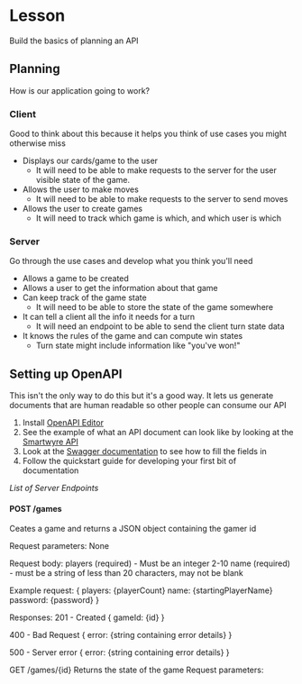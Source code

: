 # Lesson
Build the basics of planning an API 

## Planning
How is our application going to work?

### Client
Good to think about this because it helps you think of use cases you might otherwise miss
* Displays our cards/game to the user
    * It will need to be able to make requests to the server for the user visible state of the game.
* Allows the user to make moves
    * It will need to be able to make requests to the server to send moves
* Allows the user to create games
    * It will need to track which game is which, and which user is which


### Server
Go through the use cases and develop what you think you'll need
* Allows a game to be created
* Allows a user to get the information about that game
* Can keep track of the game state
    * It will need to be able to store the state of the game somewhere
* It can tell a client all the info it needs for a turn
    * It will need an endpoint to be able to send the client turn state data
* It knows the rules of the game and can compute win states
    * Turn state might include information like "you've won!"


## Setting up OpenAPI 
This isn't the only way to do this but it's a good way. It lets us generate documents that are human readable so other people can consume our API

1. Install [OpenAPI Editor](https://marketplace.visualstudio.com/items?itemName=42Crunch.vscode-openapi)
1. See the example of what an API document can look like by looking at the [Smartwyre API](https://docs.smartwyre.info/)
1. Look at the [Swagger documentation](https://swagger.io/specification/) to see how to fill the fields in
1. Follow the quickstart guide for developing your first bit of documentation


*List of Server Endpoints*
#### POST /games
Ceates a game and returns a JSON object containing the gamer id

Request parameters:
None

Request body:
players (required) - Must be an integer 2-10
name (required) - must be a string of less than 20 characters, may not be blank

Example request:
{
    players: {playerCount}
    name: {startingPlayerName}
    password: {password}
}

Responses: 
201 - Created
{
    gameId: {id}
}

400 - Bad Request
{
    error: {string containing error details}
}

500 - Server error
{
    error: {string containing error details}
}

GET /games/{id}
Returns the state of the game
Request parameters:
